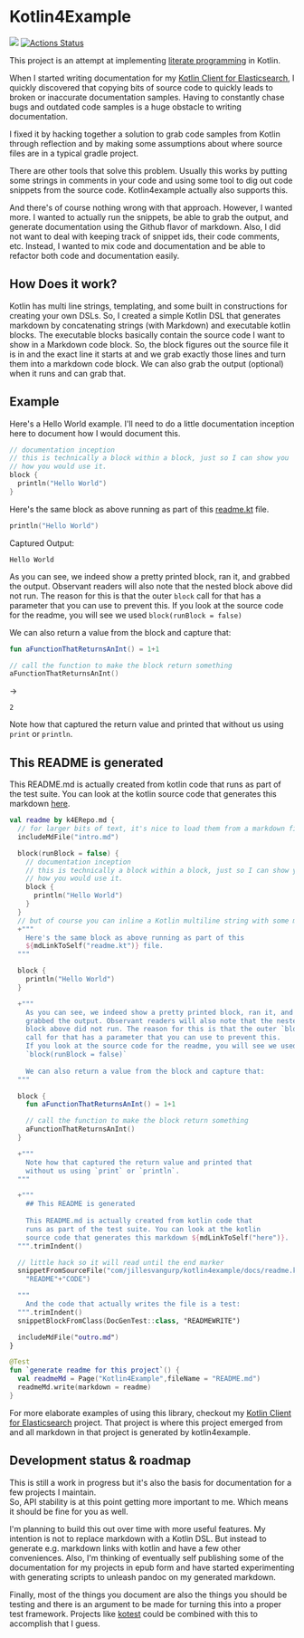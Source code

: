 # Kotlin4Example

[![](https://jitpack.io/v/jillesvangurp/kotlin4example.svg)](https://jitpack.io/#jillesvangurp/kotlin4example)
[![Actions Status](https://github.com/jillesvangurp/kotlin4example/workflows/CI-gradle-build/badge.svg)](https://github.com/jillesvangurp/kotlin4example/actions)

This project is an attempt at implementing [literate programming](https://en.wikipedia.org/wiki/Literate_programming) in Kotlin. 
    
When I started writing documentation for my [Kotlin Client for Elasticsearch](https://githubcom/jillesvangurp/es-kotlin-wrapper-client), I quickly discovered that copying bits of source code to quickly leads to broken
or inaccurate documentation samples. Having to constantly chase bugs and outdated code samples is a huge 
obstacle to writing documentation.

I fixed it by hacking together a solution to grab code samples
from Kotlin through reflection and by making some assumptions about where source files are in a typical
gradle project.
    
There are other tools that solve this problem. Usually this works by putting some strings in comments in 
your code and using some tool to dig out code snippets from the source code. Kotlin4example actually also 
supports this.
    
And there's of course nothing wrong with that approach. However, I wanted more. I wanted to actually run the snippets, 
be able to grab the output, and generate documentation using the Github flavor of markdown. Also, I did not want to deal
with keeping track of snippet ids, their code comments, etc. Instead, I wanted to mix code and documentation and
be able to refactor both code and documentation easily.

## How Does it work?

Kotlin has multi line strings, templating, and some built in constructions for creating your own DSLs. So, I
created a simple Kotlin DSL that generates markdown by concatenating strings (with Markdown) and executable 
kotlin blocks. The executable blocks basically contain the source code I want to show in a Markdown code block.
So, the block figures out the source file it is in and the exact line it starts at and we grab exactly those lines 
and turn them into a markdown code block. We can also grab the output (optional) when it runs and can grab that.

## Example

Here's a Hello World example. I'll need to do a little documentation inception here to document how I 
would document this.
```kotlin
// documentation inception
// this is technically a block within a block, just so I can show you
// how you would use it.
block {
  println("Hello World")
}
```

Here's the same block as above running as part of this 
[readme.kt](https://github.com/jillesvangurp/kotlin4example/tree/master/src/test/kotlin/com/jillesvangurp/kotlin4example/docs/readme.kt) file.

```kotlin
println("Hello World")
```

Captured Output:

```
Hello World

```

As you can see, we indeed show a pretty printed block, ran it, and
grabbed the output. Observant readers will also note that the nested 
block above did not run. The reason for this is that the outer `block` 
call for that has a parameter that you can use to prevent this. 
If you look at the source code for the readme, you will see we used 
`block(runBlock = false)`

We can also return a value from the block and capture that:

```kotlin
fun aFunctionThatReturnsAnInt() = 1+1

// call the function to make the block return something
aFunctionThatReturnsAnInt()
```

->

```
2
```

Note how that captured the return value and printed that 
without us using `print` or `println`.

## This README is generated

This README.md is actually created from kotlin code that 
runs as part of the test suite. You can look at the kotlin 
source code that generates this markdown [here](https://github.com/jillesvangurp/kotlin4example/tree/master/src/test/kotlin/com/jillesvangurp/kotlin4example/docs/readme.kt).

```kotlin
val readme by k4ERepo.md {
  // for larger bits of text, it's nice to load them from a markdown file
  includeMdFile("intro.md")

  block(runBlock = false) {
    // documentation inception
    // this is technically a block within a block, just so I can show you
    // how you would use it.
    block {
      println("Hello World")
    }
  }
  // but of course you can inline a Kotlin multiline string with some markdown
  +"""
    Here's the same block as above running as part of this 
    ${mdLinkToSelf("readme.kt")} file.
  """

  block {
    println("Hello World")
  }

  +"""
    As you can see, we indeed show a pretty printed block, ran it, and
    grabbed the output. Observant readers will also note that the nested 
    block above did not run. The reason for this is that the outer `block` 
    call for that has a parameter that you can use to prevent this. 
    If you look at the source code for the readme, you will see we used 
    `block(runBlock = false)`
    
    We can also return a value from the block and capture that:
  """

  block {
    fun aFunctionThatReturnsAnInt() = 1+1

    // call the function to make the block return something
    aFunctionThatReturnsAnInt()
  }

  +"""
    Note how that captured the return value and printed that 
    without us using `print` or `println`.
  """

  +"""
    ## This README is generated
    
    This README.md is actually created from kotlin code that 
    runs as part of the test suite. You can look at the kotlin 
    source code that generates this markdown ${mdLinkToSelf("here")}.
  """.trimIndent()

  // little hack so it will read until the end marker
  snippetFromSourceFile("com/jillesvangurp/kotlin4example/docs/readme.kt",
    "README"+"CODE")

  """
    And the code that actually writes the file is a test:
  """.trimIndent()
  snippetBlockFromClass(DocGenTest::class, "READMEWRITE")

  includeMdFile("outro.md")
}
```

```kotlin
@Test
fun `generate readme for this project`() {
  val readmeMd = Page("Kotlin4Example",fileName = "README.md")
  readmeMd.write(markdown = readme)
}
```

For more elaborate examples of using this library, checkout my 
[Kotlin Client for Elasticsearch](https://github.com/jillesvangurp/es-kotlin-wrapper-client) project. That 
project is where this project emerged from and all markdown in that project is generated by kotlin4example.

## Development status & roadmap

This is still a work in progress but it's also the basis for documentation for a few projects I maintain.       
So, API stability is at this point getting more important to me. Which means it should be fine for you as well. 

I'm planning to build this out over time with more useful features. My intention is not to replace markdown
with a Kotlin DSL. But instead to generate e.g. markdown links with kotlin and have a
few other conveniences. Also, I'm thinking of eventually self publishing some of the documentation for my 
projects in epub form and have started experimenting with generating scripts to unleash pandoc on my 
generated markdown.

Finally, most of the things you document are also the things you should be testing and there is an argument
to be made for turning this into a proper test framework. Projects like [kotest](https://github.com/kotest/kotest)
could be combined with this to accomplish that I guess.
